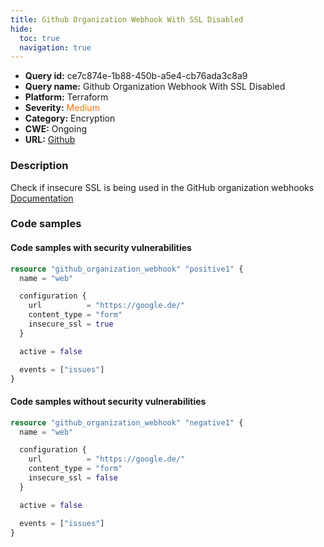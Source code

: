 ```yaml
---
title: Github Organization Webhook With SSL Disabled
hide:
  toc: true
  navigation: true
---
```


-   **Query id:** ce7c874e-1b88-450b-a5e4-cb76ada3c8a9
-   **Query name:** Github Organization Webhook With SSL Disabled
-   **Platform:** Terraform
-   **Severity:** <span style="color:#ff7213">Medium</span>
-   **Category:** Encryption
-   **CWE:** Ongoing
-   **URL:** [Github](https://github.com/DataDog/kics/tree/master/assets/queries/terraform/github/github_organization_webhook_with_ssl_disabled)

### Description
Check if insecure SSL is being used in the GitHub organization webhooks<br>
[Documentation](https://registry.terraform.io/providers/hashicorp/github/latest/docs/resources/organization_webhook)

### Code samples
#### Code samples with security vulnerabilities
```tf title="Positive test num. 1 - tf file" hl_lines="7"
resource "github_organization_webhook" "positive1" {
  name = "web"

  configuration {
    url          = "https://google.de/"
    content_type = "form"
    insecure_ssl = true
  }

  active = false

  events = ["issues"]
}
```


#### Code samples without security vulnerabilities
```tf title="Negative test num. 1 - tf file"
resource "github_organization_webhook" "negative1" {
  name = "web"

  configuration {
    url          = "https://google.de/"
    content_type = "form"
    insecure_ssl = false
  }

  active = false

  events = ["issues"]
}
```
